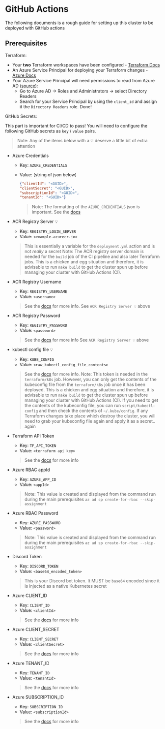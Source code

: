 # GitHub Actions

The following documents is a rough guide for setting up this cluster to be deployed with GitHub actions

## Prerequisites

Terraform:

- Your **two** Terraform workspaces have been configured - [Terraform Docs](terraform-cloud.md)
- An Azure Service Principal for deploying your Terraform changes - [Azure Docs](https://docs.microsoft.com/en-us/cli/azure/create-an-azure-service-principal-azure-cli)
- Your Azure Service Principal will need permissions to read from Azure AD ([source](https://gaunacode.com/azure-ad-permissions-to-read-service-principals)):
  - Go to Azure AD -> Roles and Administrators -> select Directory Readers
  - Search for your Service Principal by using the `client_id` and assign it the `Directory Readers` role. Done!

GitHub Secrets:

This part is important for CI/CD to pass! You will need to configure the following GitHub secrets as `key` / `value` pairs.

> Note: Any of the items below with a 💡 deserve a little bit of extra attention

- Azure Credentials
  - Key: `AZURE_CREDENTIALS`
  - Value: (string of json below)

    ```json
    {"clientId": "<GUID>",
    "clientSecret": "<GUID>",
    "subscriptionId": "<GUID>",
    "tenantId": "<GUID>"}
    ```

    > Note: The formatting of the `AZURE_CREDENTIALS` json is important. See the [docs](https://github.com/marketplace/actions/azure-login)

- ACR Registry Server 💡
  - Key: `REGISTRY_LOGIN_SERVER`
  - Value: `<example.azurecr.io>`

  > This is essentially a variable for the `deployment.yml` action and is not *really* a secret
  > Note: The ACR registry server domain is needed for the `build` job of the CI pipeline and also later Terraform jobs. This is a chicken and egg situation and therefore, it is advisable to run `make build` to get the cluster spun up before managing your cluster with GitHub Actions (CI).

- ACR Registry Username
  - Key: `REGISTRY_USERNAME`
  - Value: `<username>`

  > See the [docs](https://github.com/marketplace/actions/azure-container-registry-login) for more info.
  > See `ACR Registry Server 💡` above

- ACR Registry Password
  - Key: `REGISTRY_PASSWORD`
  - Value: `<password>`

  > See the [docs](https://github.com/marketplace/actions/azure-container-registry-login) for more info
  > See `ACR Registry Server 💡` above

- kubectl config file 💡
  - Key: `KUBE_CONFIG`
  - Value: `<raw_kubectl_config_file_contents>`

  > See the [docs](https://github.com/marketplace/actions/kubernetes-set-context) for more info. Note: This token is needed in the `terraform/k8s` job. However, you can only get the contents of the kubeconfig file from the `terraform/k8s` job once it has been deployed. This is a chicken and egg situation and therefore, it is advisable to run `make build` to get the cluster spun up before managing your cluster with GitHub Actions (CI). If you need to get the contents of the kubeconfig file, you can run `script/kubectl-config` and then check the contents of `~/.kube/config`. If any Terraform changes take place which destroy the cluster, you will need to grab your kubeconfig file again and apply it as a secret.. again

- Terraform API Token
  - Key: `TF_API_TOKEN`
  - Value: `<terraform api key>`

  > See the [docs](https://www.terraform.io/docs/cloud/users-teams-organizations/api-tokens.html) for more info

- Azure RBAC appId
  - Key: `AZURE_APP_ID`
  - Value: `<appId>`

  > Note: This value is created and displayed from the command run during the main prerequisites `az ad sp create-for-rbac --skip-assignment`

- Azure RBAC Password
  - Key: `AZURE_PASSWORD`
  - Value: `<password>`

  > Note: This value is created and displayed from the command run during the main prerequisites `az ad sp create-for-rbac --skip-assignment`

- Discord Token
  - Key: `DISCORD_TOKEN`
  - Value: `<base64_encoded_token>`

  > This is your Discord bot token. It MUST be `base64` encoded since it is injected as a native Kubernetes secret

- Azure CLIENT_ID
  - Key: `CLIENT_ID`
  - Value: `<clientId>`

  > See the [docs](https://registry.terraform.io/providers/hashicorp/azurerm/latest/docs/guides/azure_cli) for more info

- Azure CLIENT_SECRET
  - Key: `CLIENT_SECRET`
  - Value: `<clientSecret>`

  > See the [docs](https://registry.terraform.io/providers/hashicorp/azurerm/latest/docs/guides/azure_cli) for more info

- Azure TENANT_ID
  - Key: `TENANT_ID`
  - Value: `<tenantId>`

  > See the [docs](https://registry.terraform.io/providers/hashicorp/azurerm/latest/docs/guides/azure_cli) for more info

- Azure SUBSCRIPTION_ID
  - Key: `SUBSCRIPTION_ID`
  - Value: `<subscriptionId>`

  > See the [docs](https://registry.terraform.io/providers/hashicorp/azurerm/latest/docs/guides/azure_cli) for more info
